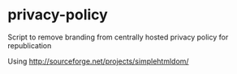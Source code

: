 # privacy-policy
Script to remove branding from centrally hosted privacy policy for republication

Using http://sourceforge.net/projects/simplehtmldom/
